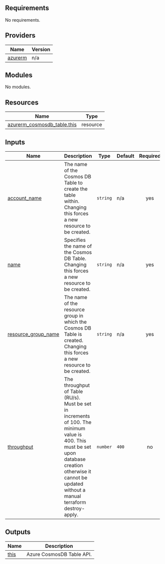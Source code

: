 <!-- BEGIN_TF_DOCS -->
## Requirements

No requirements.

## Providers

| Name | Version |
|------|---------|
| <a name="provider_azurerm"></a> [azurerm](#provider\_azurerm) | n/a |

## Modules

No modules.

## Resources

| Name | Type |
|------|------|
| [azurerm_cosmosdb_table.this](https://registry.terraform.io/providers/hashicorp/azurerm/latest/docs/resources/cosmosdb_table) | resource |

## Inputs

| Name | Description | Type | Default | Required |
|------|-------------|------|---------|:--------:|
| <a name="input_account_name"></a> [account\_name](#input\_account\_name) | The name of the Cosmos DB Table to create the table within. Changing this forces a new resource to be created. | `string` | n/a | yes |
| <a name="input_name"></a> [name](#input\_name) | Specifies the name of the Cosmos DB Table. Changing this forces a new resource to be created. | `string` | n/a | yes |
| <a name="input_resource_group_name"></a> [resource\_group\_name](#input\_resource\_group\_name) | The name of the resource group in which the Cosmos DB Table is created. Changing this forces a new resource to be created. | `string` | n/a | yes |
| <a name="input_throughput"></a> [throughput](#input\_throughput) | The throughput of Table (RU/s). Must be set in increments of 100. The minimum value is 400. This must be set upon database creation otherwise it cannot be updated without a manual terraform destroy-apply. | `number` | `400` | no |

## Outputs

| Name | Description |
|------|-------------|
| <a name="output_this"></a> [this](#output\_this) | Azure CosmosDB Table API. |
<!-- END_TF_DOCS -->